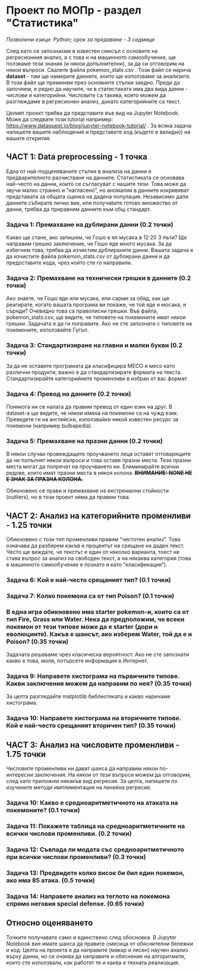 # Проект по МОПр - раздел "Статистика"

_Позволени езици: Python; срок за предаване - 3 седмици_

След като се запознахме в известен смисъл с основите на регресионния анализ, а с това и на машинното самообучение, ще ползваме тези знания (и някои допълнителни), за да си отговорим на някои въпроси. Свалете файла pokemon_stats.csv . Този файл се нарича **dataset** - там ще намерите данните, които ще използваме за анализите. В този файл ще преминем през основните стъпки заедно. Преди да започнем, е редно да научите, че в статистиката има два вида данни - числови и категорийни. Числовите са такива, които можем да разглеждаме в регресионен анализ, докато категорийните са текст.

Целият проект трябва да представите във вид на Jupyter Notebook. Може да следвате този tutorial например: <https://www.dataquest.io/blog/jupyter-notebook-tutorial/> . За всяка задача напишете вашите наблюдения и представете код (където е валидно) на вашите открития.

## ЧАСТ 1: Data preprocessing - 1 точка

Една от най-подценяваните стъпки в анализа на данни е предварителното разчистване на данните. Статистиката се основава най-често на данни, които се съгласуват с нашите тези. Това може да звучи малко странно и “нагласено”, но аномалии в данните изкривяват представата за общата оценка на дадена популация. Независимо дали данните събирате лично вие, или получавате готово множество от данни, трябва да приравним данните към общ стандарт.

### Задача 1: Премахване на дублирани данни (0.2 точки)

Какво ще стане, ако запишем, че Гошо е ял мусака в 12:20 3 пъти? Ще направим грешно заключение, че Гошо яде много мусака. За да избегнем това, трябва да изчистим дублираните данни. Вашата задача е да изчистите файла pokemon_stats.csv от дублирани данни и да предоставите кода, чрез който сте го направили.

### Задача 2: Премахване на технически грешки в данните (0.2 точки)

Ако знаете, че Гошо яде или мусака, или сарми за обяд, как ще реагирате, когато вашата програма ви покаже, че той яде и мосака, и сърнди? Очевидно това са правописни грешки. Във файла, pokemon_stats.csv, ще видите, че типовете на покемоните имат някои грешки. Задачата е да ги поправите. Ако не сте запознати с типовете на покемоните, използвайте Гугъл.

### Задача 3: Стандартизиране на главни и малки букви (0.2 точки)

За да не оставите програмата да класифицира МЕСО и месо като различни продукти, важно е да стандартизирате формата на текста. Стандартизирайте категорийните променливи в избран от вас формат.

### Задача 4: Превод на данните (0.2 точки)

Понякога ни се налага да правим превод от един език на друг. В dataset-a ще видите, че някои имена на покемони са на чужд език. Преведете ги на английски, използвайки някой известен ресурс за покемони (например bulbapedia).

### Задача 5: Премахване на празни данни (0.2 точки)

В някои случаи провеждащите проучването лица оставят отговарящите да не попълнят някои въпроси и това оставя празни места. Тези празни места могат да попречат на проучването ни. Елиминирайте всички редове, които имат празни места в някоя колона. ~~**ВНИМАНИЕ: NONE НЕ Е ЗНАК ЗА ПРАЗНА КОЛОНА.**~~

Обикновено се прави и премахване на екстремални стойности (outliers), но в този проект няма да правим това.

## ЧАСТ 2: Анализ на категорийните променливи - 1.25 точки

Обикновено с този тип променливи правим “честотен анализ”. Това означава да разберем какъв е процентът на срещане на даден текст. Често ще виждате, че текстът е един от няколко варианта, тоест не става въпрос за анализ на свободен текст, а на някаква категория (това в машинното самообучение е познато и като “класификация”).

### Задача 6: Кой е най-често срещаният тип? (0.1 точки) 

### Задача 7: Колко покемона са от тип Poison? (0.1 точки)

### В една игра обикновено има starter pokemon-и, които са от тип Fire, Grass или Water. Нека да предположим, че всеки покемон от тези типове може да е starter (дори и еволюциите). Какъв е шансът, ако изберем Water, той да е и Poison? (0.35 точки)

Задачата решаваме чрез класическа вероятност. Ако не сте запознати какво е това, моля, потърсете информация в Интернет.

### Задача 9: Направете хистограма на първичните типове. Какви заключения можем да направим по нея? (0.35 точки)

За целта разгледайте matplotlib библиотеката и какво наричаме хистограма.

### Задача 10: Направете хистограма на вторичните типове. Кой е най-често срещаният вторичен тип? (0.35 точки)

## ЧАСТ 3: Анализ на числовите променливи - 1.75 точки

Числовите променливи ни дават шанса да направим някои по-интересни заключения. На някои от тези въпроси можем да отговорим, след като приложим някакъв вид регресия. За целта, напишете по изучените методи имплементация на линейна регресия.

### Задача 10: Какво е средноаритметичното на атаката на покемоните? (0.1 точки)

### Задача 11: Покажете таблица на средноаритметичните на всички числови променливи. (0.2 точки)

### Задача 12: Съвпада ли модата със средноаритметичното при всички числови променливи? (0.3 точки)

### Задача 13: Предвидете колко висок би бил един покемон, ако има 85 атака. (0.5 точки)

### Задача 14: Направете анализ на теглото на покемона спрямо неговия special defense. (0.65 точки)

## Относно оценяването

Точките получавате само и единствено след обосновка. В Jupyter Notebook вие имате шанса да правите смесица от обяснителни бележки и код. Целта на проекта е да направите (макар и лесен) научен анализ върху данни, но се очаква да направите и обяснение на алгоритмите, които сте използвали, как работят те и каква е тяхната реализация.
